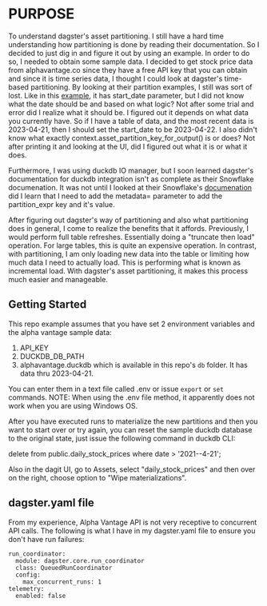 # PURPOSE
To understand dagster's asset partitioning.  I still have a hard time understanding how partitioning is done by reading their documentation.  So I decided to just dig in and figure it out by using an example. In order to do so, I needed to obtain some sample data.  I decided to get stock price data from alphavantage.co since they have a free API key that you can obtain and since it is time series data, I thought I could look at dagster's time-based partitioning.  By looking at their partition examples, I still was sort of lost.  Like in this [example](https://docs.dagster.io/concepts/partitions-schedules-sensors/partitions#defining-partitioned-assets), it has start_date parameter, but I did not know what the date should be and based on what logic?  Not after some trial and error did I realize what it should be.  I figured out it depends on what data you currently have.  So if I have a table of data, and the most recent data is 2023-04-21, then I should set the start_date to be 2023-04-22. I also didn't know what exactly context.asset_partition_key_for_output() is or does?  Not after printing it and looking at the UI, did I figured out what it is or what it does.

Furthermore, I was using duckdb IO manager, but I soon learned dagster's documentation for duckdb integration isn't as complete as their Snowflake documenation.  It was not until I looked at their Snowflake's [documenation](https://docs.dagster.io/integrations/snowflake/reference#storing-partitioned-assets) did I learn that I need to add the metadata= parameter to add the partition_expr key and it's value.

After figuring out dagster's way of partitioning and also what partitioning does in general, I come to realize the benefits that it affords.  Previously, I would perform full table refreshes.  Essentially doing a "truncate then load" operation.  For large tables, this is quite an expensive operation.  In contrast, with partitioning, I am only loading new data into the table or limiting how much data I need to actually load.  This is performing what is known as incremental load.  With dagster's asset partitioning, it makes this process much easier and manageable.

## Getting Started
This repo example assumes that you have set 2 environment variables and the alpha vantage sample data:

1. API_KEY
2. DUCKDB_DB_PATH
3. alphavantage.duckdb which is available in this repo's `db` folder.  It has data thru 2023-04-21.

You can enter them in a text file called .env or issue `export` or `set` commands.  NOTE: When using the .env file method, it apparently does not work when you are using Windows OS.

After you have executed runs to materialize the new partitions and then you want to start over or try again, you can reset the sample duckdb database to the original state, just issue the following command in duckdb CLI:

delete from public.daily_stock_prices where date > '2021--4-21';

Also in the dagit UI, go to Assets, select "daily_stock_prices" and then over on the right, choose option to "Wipe materializations".

## dagster.yaml file
From my experience, Alpha Vantage API is not very receptive to concurrent API calls.  The following is what I have in my dagster.yaml file to ensure you don't have run failures:
```
run_coordinator:
  module: dagster.core.run_coordinator
  class: QueuedRunCoordinator
  config:
    max_concurrent_runs: 1
telemetry:
  enabled: false
```
